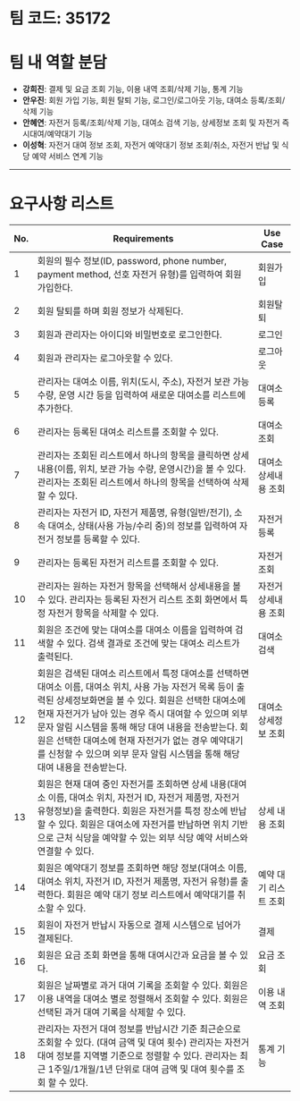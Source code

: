 # 팀 코드: 35172

# 팀 내 역할 분담

- **강희진**: 결제 및 요금 조회 기능, 이용 내역 조회/삭제 기능, 통계 기능
- **안우진**: 회원 가입 기능, 회원 탈퇴 기능, 로그인/로그아웃 기능, 대여소 등록/조회/삭제 기능
- **안혜연**: 자전거 등록/조회/삭제 기능, 대여소 검색 기능, 상세정보 조회 및 자전거 즉시대여/예약대기 기능
- **이성혁**: 자전거 대여 정보 조회, 자전거 예약대기 정보 조회/취소, 자전거 반납 및 식당 예약 서비스 연계 기능

---

# 요구사항 리스트

| No. | Requirements                                                                                                                                                                                                                                                                                                                                                                                                           | Use Case              |
| --- | ---------------------------------------------------------------------------------------------------------------------------------------------------------------------------------------------------------------------------------------------------------------------------------------------------------------------------------------------------------------------------------------------------------------------- | --------------------- |
| 1   | 회원의 필수 정보(ID, password, phone number, payment method, 선호 자전거 유형)를 입력하여 회원가입한다.                                                                                                                                                                                                                                                                                                                | 회원가입              |
| 2   | 회원 탈퇴를 하며 회원 정보가 삭제된다.                                                                                                                                                                                                                                                                                                                                                                                 | 회원탈퇴              |
| 3   | 회원과 관리자는 아이디와 비밀번호로 로그인한다.                                                                                                                                                                                                                                                                                                                                                                        | 로그인                |
| 4   | 회원과 관리자는 로그아웃할 수 있다.                                                                                                                                                                                                                                                                                                                                                                                    | 로그아웃              |
| 5   | 관리자는 대여소 이름, 위치(도시, 주소), 자전거 보관 가능 수량, 운영 시간 등을 입력하여 새로운 대여소를 리스트에 추가한다.                                                                                                                                                                                                                                                                                              | 대여소 등록           |
| 6   | 관리자는 등록된 대여소 리스트를 조회할 수 있다.                                                                                                                                                                                                                                                                                                                                                                        | 대여소 조회           |
| 7   | 관리자는 조회된 리스트에서 하나의 항목을 클릭하면 상세내용(이름, 위치, 보관 가능 수량, 운영시간)을 볼 수 있다. 관리자는 조회된 리스트에서 하나의 항목을 선택하여 삭제할 수 있다.                                                                                                                                                                                                                                       | 대여소 상세내용 조회  |
| 8   | 관리자는 자전거 ID, 자전거 제품명, 유형(일반/전기), 소속 대여소, 상태(사용 가능/수리 중)의 정보를 입력하여 자전거 정보를 등록할 수 있다.                                                                                                                                                                                                                                                                               | 자전거 등록           |
| 9   | 관리자는 등록된 자전거 리스트를 조회할 수 있다.                                                                                                                                                                                                                                                                                                                                                                        | 자전거 조회           |
| 10  | 관리자는 원하는 자전거 항목을 선택해서 상세내용을 볼 수 있다. 관리자는 등록된 자전거 리스트 조회 화면에서 특정 자전거 항목을 삭제할 수 있다.                                                                                                                                                                                                                                                                           | 자전거 상세내용 조회  |
| 11  | 회원은 조건에 맞는 대여소를 대여소 이름을 입력하여 검색할 수 있다. 검색 결과로 조건에 맞는 대여소 리스트가 출력된다.                                                                                                                                                                                                                                                                                                   | 대여소 검색           |
| 12  | 회원은 검색된 대여소 리스트에서 특정 대여소를 선택하면 대여소 이름, 대여소 위치, 사용 가능 자전거 목록 등이 출력된 상세정보화면을 볼 수 있다. 회원은 선택한 대여소에 현재 자전거가 남아 있는 경우 즉시 대여할 수 있으며 외부 문자 알림 시스템을 통해 해당 대여 내용을 전송받는다. 회원은 선택한 대여소에 현재 자전거가 없는 경우 예약대기를 신청할 수 있으며 외부 문자 알림 시스템을 통해 해당 대여 내용을 전송받는다. | 대여소 상세정보 조회  |
| 13  | 회원은 현재 대여 중인 자전거를 조회하면 상세 내용(대여소 이름, 대여소 위치, 자전거 ID, 자전거 제품명, 자전거 유형정보)을 출력한다. 회원은 자전거를 특정 장소에 반납할 수 있다. 회원은 대여소에 자전거를 반납하면 위치 기반으로 근처 식당을 예약할 수 있는 외부 식당 예약 서비스와 연결할 수 있다.                                                                                                                      | 상세 내용 조회        |
| 14  | 회원은 예약대기 정보를 조회하면 해당 정보(대여소 이름, 대여소 위치, 자전거 ID, 자전거 제품명, 자전거 유형)를 출력한다. 회원은 예약 대기 정보 리스트에서 예약대기를 취소할 수 있다.                                                                                                                                                                                                                                     | 예약 대기 리스트 조회 |
| 15  | 회원이 자전거 반납시 자동으로 결제 시스템으로 넘어가 결제된다.                                                                                                                                                                                                                                                                                                                                                         | 결제                  |
| 16  | 회원은 요금 조회 화면을 통해 대여시간과 요금을 볼 수 있다.                                                                                                                                                                                                                                                                                                                                                             | 요금 조회             |
| 17  | 회원은 날짜별로 과거 대여 기록을 조회할 수 있다. 회원은 이용 내역을 대여소 별로 정렬해서 조회할 수 있다. 회원은 선택된 과거 대여 기록을 삭제할 수 있다.                                                                                                                                                                                                                                                                | 이용 내역 조회        |
| 18  | 관리자는 자전거 대여 정보를 반납시간 기준 최근순으로 조회할 수 있다. (대여 금액 및 대여 횟수) 관리자는 자전거 대여 정보를 지역별 기준으로 정렬할 수 있다. 관리자는 최근 1주일/1개월/1년 단위로 대여 금액 및 대여 횟수를 조회 할 수 있다.                                                                                                                                                                               | 통계 기능             |
